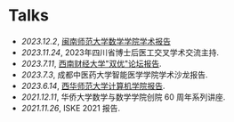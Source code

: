 # <i class="fas fa-comment-dots"></i> Talks
- *2023.12.2*, [闽南师范大学数学学院学术报告](https://math.mnnu.edu.cn/info/1101/7033.htm)
- *2023.11.24*, 2023年四川省博士后医工交叉学术交流主持. 
- *2023.7.11*, [西南财经大学"双优"论坛报告](https://it.swufe.edu.cn/info/1096/8317.htm). 
- *2023.7.3*, 成都中医药大学智能医学学院学术沙龙报告. 
- *2023.6.14*, [西华师范大学计算机学院报告](https://jsj.cwnu.edu.cn/info/1172/10626.htm). 
- *2021.12.11*, 华侨大学数学与数学学院创院 60 周年系列讲座. 
- *2021.11.26*, ISKE 2021 报告.
